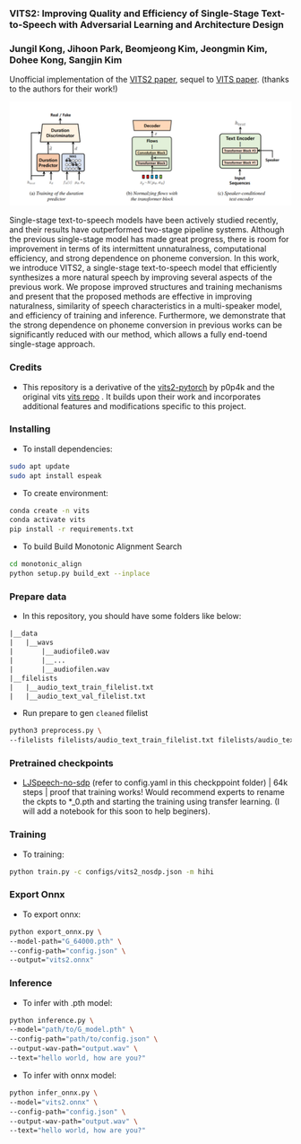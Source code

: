 ### VITS2: Improving Quality and Efficiency of Single-Stage Text-to-Speech with Adversarial Learning and Architecture Design
### Jungil Kong, Jihoon Park, Beomjeong Kim, Jeongmin Kim, Dohee Kong, Sangjin Kim 
Unofficial implementation of the [VITS2 paper](https://arxiv.org/abs/2307.16430), sequel to [VITS paper](https://arxiv.org/abs/2106.06103). (thanks to the authors for their work!)

![Alt text](resources/image.png)

Single-stage text-to-speech models have been actively studied recently, and their results have outperformed two-stage pipeline systems. Although the previous single-stage model has made great progress, there is room for improvement in terms of its intermittent unnaturalness, computational efficiency, and strong dependence on phoneme conversion. In this work, we introduce VITS2, a single-stage text-to-speech model that efficiently synthesizes a more natural speech by improving several aspects of the previous work. We propose improved structures and training mechanisms and present that the proposed methods are effective in improving naturalness, similarity of speech characteristics in a multi-speaker model, and efficiency of training and inference. Furthermore, we demonstrate that the strong dependence on phoneme conversion in previous works can be significantly reduced with our method, which allows a fully end-toend single-stage approach.

### Credits
- This repository is a derivative of the [vits2-pytorch](https://github.com/p0p4k/vits2_pytorch/) by p0p4k and the original vits [vits repo](https://github.com/jaywalnut310/vits) . It builds upon their work and incorporates additional features and modifications specific to this project.

### Installing
- To install dependencies:
```bash
sudo apt update
sudo apt install espeak
```
- To create environment:
```bash
conda create -n vits
conda activate vits
pip install -r requirements.txt
```
- To build Build Monotonic Alignment Search
```bash
cd monotonic_align
python setup.py build_ext --inplace
```

### Prepare data

- In this repository, you should have some folders like below:
```
|__data
|   |__wavs
|       |__audiofile0.wav
|       |__...
|       |__audiofilen.wav
|__filelists
|   |__audio_text_train_filelist.txt
|   |__audio_text_val_filelist.txt
```
- Run prepare to gen `cleaned` filelist
```bash
python3 preprocess.py \
--filelists filelists/audio_text_train_filelist.txt filelists/audio_text_val_filelist.txt
```

### Pretrained checkpoints
- [LJSpeech-no-sdp](https://drive.google.com/drive/folders/1U-1EqBMXqmEqK0aUhbCJOquowbvKkLmc?usp=sharing) (refer to config.yaml in this checkppoint folder) | 64k steps | proof that training works!
Would recommend experts to rename the ckpts to *_0.pth and starting the training using transfer learning. (I will add a notebook for this soon to help beginers).


### Training
- To training:
```bash
python train.py -c configs/vits2_nosdp.json -m hihi
```

### Export Onnx
- To export onnx:
```bash
python export_onnx.py \
--model-path="G_64000.pth" \
--config-path="config.json" \
--output="vits2.onnx"
```


### Inference
- To infer with .pth model:
```bash
python inference.py \
--model="path/to/G_model.pth" \
--config-path="path/to/config.json" \
--output-wav-path="output.wav" \
--text="hello world, how are you?"
```
- To infer with onnx model:
```bash
python infer_onnx.py \
--model="vits2.onnx" \
--config-path="config.json" \
--output-wav-path="output.wav" \
--text="hello world, how are you?"
```


